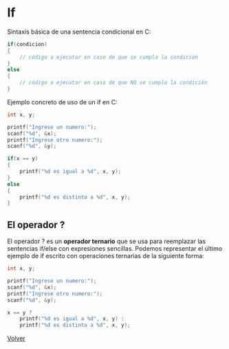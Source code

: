 # If

Sintaxis básica de una sentencia condicional en C:

```c
if(condicion)
{
    // código a ejecutar en caso de que se cumpla la condición
}
else
{
    // código a ejecutar en caso de que NO se cumpla la condición
}
```

Ejemplo concreto de uso de un if en C:

```c
int x, y;

printf("Ingrese un numero:");
scanf("%d", &x);
printf("Ingrese otro numero:");
scanf("%d", &y);

if(x == y)
{
    printf("%d es igual a %d", x, y);
}
else
{
    printf("%d es distinto a %d", x, y);    
}
```

## El operador ?

El operador ? es un **operador ternario** que se usa para reemplazar las sentencias if/else con expresiones sencillas.
Podemos representar el último ejemplo de if escrito con operaciones ternarias de la siguiente forma:

```c
int x, y;

printf("Ingrese un numero:");
scanf("%d", &x);
printf("Ingrese otro numero:");
scanf("%d", &y);

x == y ? 
    printf("%d es igual a %d", x, y) : 
    printf("%d es distinto a %d", x, y);
```

[Volver](/README.md)
